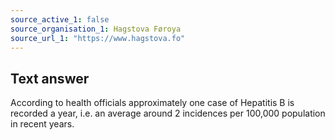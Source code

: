 ```yaml
---
source_active_1: false
source_organisation_1: Hagstova Føroya
source_url_1: "https://www.hagstova.fo"
---
```

## Text answer  
According to health officials approximately one case of Hepatitis B is recorded a year, i.e. an average around 2 incidences per 100,000 population in recent years.
